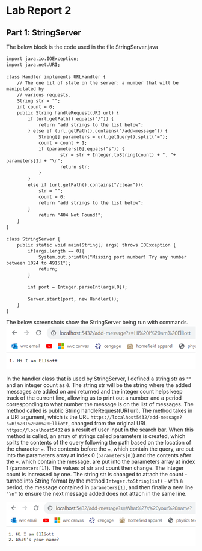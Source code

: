 # Lab Report 2  
## Part 1: StringServer  
The below block is the code used in the file StringServer.java  

```
import java.io.IOException;
import java.net.URI;

class Handler implements URLHandler {
    // The one bit of state on the server: a number that will be manipulated by
    // various requests.
    String str = "";
    int count = 0;
    public String handleRequest(URI url) {
        if (url.getPath().equals("/")) {
            return "add strings to the list below";
        } else if (url.getPath().contains("/add-message")) {
            String[] parameters = url.getQuery().split("=");
            count = count + 1;
            if (parameters[0].equals("s")) {
                    str = str + Integer.toString(count) + ". "+ parameters[1] + "\n";
                    return str;
            }
        } 
        else if (url.getPath().contains("/clear")){
            str = "";
            count = 0;
            return "add strings to the list below";
        }
            return "404 Not Found!";
    }
}

class StringServer {
    public static void main(String[] args) throws IOException {
        if(args.length == 0){
            System.out.println("Missing port number! Try any number between 1024 to 49151");
            return;
        }

        int port = Integer.parseInt(args[0]);

        Server.start(port, new Handler());
    }
}
```

The below screenshots show the StringServer being run with commands.  
![Image](lab2com1.png)  
 
In the handler class that is used by StringServer, I defined a string str as ` "" ` and an integer count as `0`. The string str will be the string where the added messages are added on and returned 
and the integer count helps keep track of the current line, allowing us to print out a number and a period corresponding to what number the message is on the list of messages. 
The method called is public String handleRequest(URI url). The method takes in a URI argument, which is the URL `https://localhost5432/add-message?s=Hi%20I%20am%20Elliott`, changed from the original 
URL `https://localhost5432` as a result of user input in the search bar. When this method is called, 
an array of strings called parameters is created, which splits the contents of the query following the path based on the location of the character `=`. The contents before the `=`, which contain the query,
are put into the parameters array  at index 0 (`parameters[0]`) and the contents after the `=`, which contain the message, are put into the parameters array at index 1 (`parameters[1]`). 
The values of str and count then change. The integer count is increased by one. The string str is changed to attach the count - turned into String format by the method `Integer.toString(int)` - with a period, 
the message contained in `parameters[1]`, and then finally a new line `"\n"` to ensure the next message added does not attach in the same line.  

![Image](lab2com2.png)  

